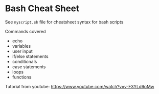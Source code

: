 # Bash Cheat Sheet

See `myscript.sh` file for cheatsheet syntax for bash scripts

Commands covered
- echo
- variables
- user input
- if/else statements
- conditionals
- case statements
- loops
- functions


Tutorial from youtube: https://www.youtube.com/watch?v=v-F3YLd6oMw
